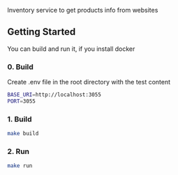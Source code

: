 Inventory service to get products info from websites

## Getting Started

You can build and run it, if you install docker

### 0. Build
Create .env file in the root directory with the test content

```bash
BASE_URI=http://localhost:3055
PORT=3055
```


### 1. Build

```bash
make build
```

### 2. Run

```bash
make run
```

